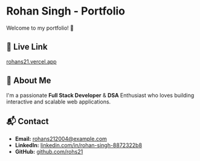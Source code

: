 # Rohan Singh - Portfolio

Welcome to my portfolio! 🚀

## 🔗 Live Link
[rohans21.vercel.app](https://rohans21.vercel.app)

## 📌 About Me
I'm a passionate **Full Stack Developer** & **DSA** Enthusiast who loves building interactive and scalable web applications.

## 📬 Contact
- **Email:** rohans212004@example.com
- **LinkedIn:** [linkedin.com/in/rohan-singh-8872322b8](https://www.linkedin.com/in/rohan-singh-8872322b8/)
- **GitHub:** [github.com/rohs21](https://github.com/Rohs21)
